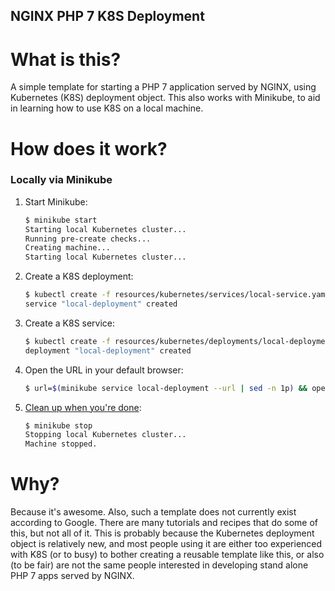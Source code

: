 NGINX PHP 7 K8S Deployment
--------------------------

What is this?
=============
A simple template for starting a PHP 7 application served by NGINX, using
 Kubernetes (K8S) deployment object. This also works with Minikube, to aid in
 learning how to use K8S on a local machine.

How does it work?
=================

### Locally via Minikube
1. Start Minikube:

    ```bash
    $ minikube start
    Starting local Kubernetes cluster...
    Running pre-create checks...
    Creating machine...
    Starting local Kubernetes cluster...
    ```
2. Create a K8S deployment:

    ```bash
    $ kubectl create -f resources/kubernetes/services/local-service.yaml
    service "local-deployment" created
    ```
3. Create a K8S service:

    ```bash
    $ kubectl create -f resources/kubernetes/deployments/local-deployment.yaml
    deployment "local-deployment" created
    ```
4. Open the URL in your default browser:

    ```bash
    $ url=$(minikube service local-deployment --url | sed -n 1p) && open $url
    ```
5. [Clean up when you're done](https://www.youtube.com/watch?v=PJhXVg2QisM):

    ```bash
    $ minikube stop
    Stopping local Kubernetes cluster...
    Machine stopped.
    ````

Why?
====
Because it's awesome. Also, such a template does not currently exist according
 to Google. There are many tutorials and recipes that do some of this, but not
 all of it. This is probably because the Kubernetes deployment object is
 relatively new, and most people using it are either too experienced with K8S
 (or to busy) to bother creating a reusable template like this, or also (to be
 fair) are not the same people interested in developing stand alone PHP 7 apps
 served by NGINX.
